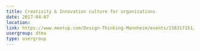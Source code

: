 ```yaml
---
title: Creativity & Innovation culture for organisations
date: 2017-04-07
location: 
link: https://www.meetup.com/Design-Thinking-Mannheim/events/238317151/
usergroup: dtma
type: usergroup
---
```

